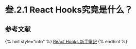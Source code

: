 # 叁.2.1 React Hooks究竟是什么？

## 参考文献

{% hint style="info" %}
[React Hooks 新手筆記](https://medium.com/@z3388638/react-hooks-%E6%96%B0%E6%89%8B%E7%AD%86%E8%A8%98-8c9f1cccd142)
{% endhint %}

